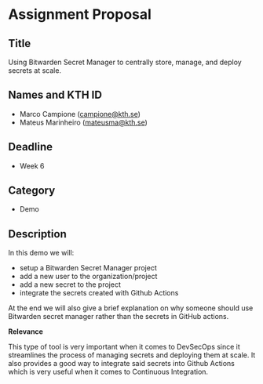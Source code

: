 # Assignment Proposal

## Title

Using Bitwarden Secret Manager to centrally store, manage, and deploy secrets at scale.

## Names and KTH ID
  - Marco Campione (campione@kth.se)
  - Mateus Marinheiro (mateusma@kth.se)

## Deadline

- Week 6

## Category

- Demo

## Description

In this demo we will:
  - setup a Bitwarden Secret Manager project 
  - add a new user to the organization/project
  - add a new secret to the project
  - integrate the secrets created with Github Actions

At the end we will also give a brief explanation on why someone should use Bitwarden secret manager rather than the secrets in GitHub actions.

**Relevance**

This type of tool is very important when it comes to DevSecOps since it streamlines the process of managing secrets and deploying them at scale. It also provides a good way to integrate said secrets into Github Actions which is very useful when it comes to Continuous Integration.
